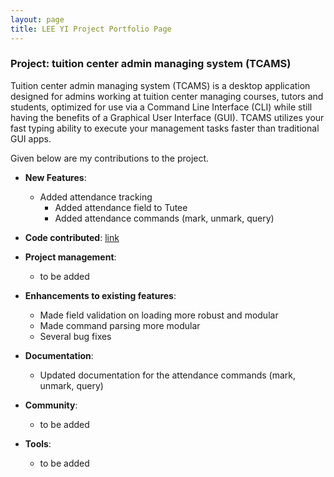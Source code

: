 ```yaml
---
layout: page
title: LEE YI Project Portfolio Page
---
```


### Project: tuition center admin managing system (TCAMS)

Tuition center admin managing system (TCAMS) is a desktop application designed for admins working at tuition center managing courses, tutors and students, optimized for use via a Command Line Interface (CLI) while still having the benefits of a Graphical User Interface (GUI). TCAMS utilizes your fast typing ability to execute your management tasks faster than traditional GUI apps.

Given below are my contributions to the project.

<!-- * **New Feature**: Added the ability to undo/redo previous commands.
  * What it does: allows the user to undo all previous commands one at a time. Preceding undo commands can be reversed by using the redo command.
  * Justification: This feature improves the product significantly because a user can make mistakes in commands and the app should provide a convenient way to rectify them.
  * Highlights: This enhancement affects existing commands and commands to be added in future. It required an in-depth analysis of design alternatives. The implementation too was challenging as it required changes to existing commands.
  * Credits: *{mention here if you reused any code/ideas from elsewhere or if a third-party library is heavily used in the feature so that a reader can make a more accurate judgement of how much effort went into the feature}* -->

* **New Features**: 
  * Added attendance tracking
      * Added attendance field to Tutee
      * Added attendance commands (mark, unmark, query)

* **Code contributed**: [link](https://github.com/leeyi45/tp)

* **Project management**:
  * to be added

* **Enhancements to existing features**:
  * Made field validation on loading more robust and modular
  * Made command parsing more modular
  * Several bug fixes

* **Documentation**:
  * Updated documentation for the attendance commands (mark, unmark, query)

* **Community**:
  * to be added

* **Tools**:
  * to be added
